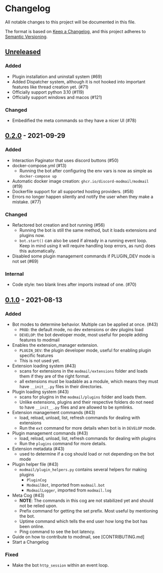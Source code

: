 # Changelog

All notable changes to this project will be documented in this file.

The format is based on [Keep a Changelog](https://keepachangelog.com/en/1.0.0/),
and this project adheres to [Semantic Versioning](https://semver.org/spec/v2.0.0.html).

## [Unreleased]

### Added
- Plugin installation and uninstall system (#69)
- Added Dispatcher system, although it is not hooked into important features like thread creation yet. (#71)
- Officially support python 3.10 (#119)
- Officially support windows and macos (#121)

### Changed

- Embedified the meta commands so they have a nicer UI (#78)

## [0.2.0] - 2021-09-29

### Added

- Interaction Paginator that uses discord buttons (#50)
- docker-compose.yml (#13)
    - Running the bot after configuring the env vars is now as simple as `docker-compose up`
- Automatic docker image creation: `ghcr.io/discord-modmail/modmail` (#19)
- Dockerfile support for all supported hosting providers. (#58)
- Errors no longer happen silently and notify the user when they make a mistake. (#77)

### Changed

- Refactored bot creation and bot running (#56)
    - Running the bot is still the same method, but it loads extensions and plugins now.
    - `bot.start()` can also be used if already in a running event loop. Keep in mind using it will require
        handling loop errors, as run() does this automatically.
- Disabled some plugin management commands if PLUGIN_DEV mode is not set (#69)

### Internal

- Code style: two blank lines after imports instead of one. (#70)


## [0.1.0] - 2021-08-13

### Added

- Bot modes to determine behavior. Multiple can be applied at once. (#43)
    - `PROD`: the default mode, no dev extensions or dev plugins load
    - `DEVELOP`: the bot developer mode, most useful for people adding features to modmail
- Enables the extension_manager extension.
    - `PLUGIN_DEV`: the plugin developer mode, useful for enabling plugin specific features
    - This is not used yet.
- Extension loading system (#43)
    - scans for extensions in the `modmail/extensions` folder and loads them if they are of the right format.
    - all extensions must be loadable as a module, which means they must have `__init__.py` files in their directories.
- Plugin loading system (#43)
    - scans for plugins in the `modmail/plugins` folder and loads them.
    - Unlike extensions, plugins and their respective folders do not need to have `__init__.py` files and are allowed to be symlinks.
- Extension management commands (#43)
    - load, reload, unload, list, refresh commands for dealing with extensions
    - Run the `ext` command for more details when bot is in `DEVELOP` mode.
- Plugin management commands (#43)
    - load, reload, unload, list, refresh commands for dealing with plugins
    - Run the `plugins` command for more details.
- Extension metadata (#43)
  - used to determine if a cog should load or not depending on the bot mode
- Plugin helper file (#43)
    - `modmail/plugin_helpers.py` contains several helpers for making plugins
        - `PluginCog`
        - `ModmailBot`, imported from `modmail.bot`
        - `ModmailLogger`, imported from `modmail.log`
- Meta Cog (#43)
    - **NOTE**: The commands in this cog are not stabilized yet and should not be relied upon.
    - Prefix command for getting the set prefix. Most useful by mentioning the bot.
    - Uptime command which tells the end user how long the bot has been online.
    - Ping command to see the bot latency.
- Guide on how to contribute to modmail, see \[CONTRIBUTING.md\] <!-- #TODO: Make this a link -->
- Start a Changelog

### Fixed

- Make the bot `http_session` within an event loop.

[0.1.0]: https://github.com/discord-modmail/modmail/releases/tag/v0.1.0
[0.2.0]: https://github.com/discord-modmail/modmail/compare/v0.1.0...v0.2.0
[unreleased]: https://github.com/discord-modmail/modmail/compare/v0.1.0...main
